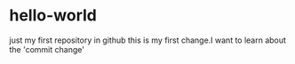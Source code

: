 # hello-world
just my first repository in github
this is my first change.I want to learn about the 'commit change'
